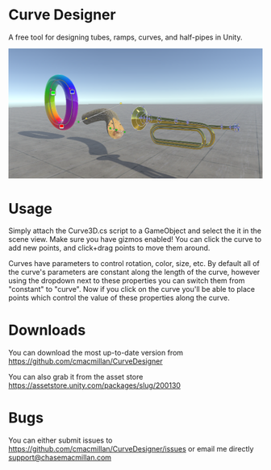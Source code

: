 # Curve Designer
A free tool for designing tubes, ramps, curves, and half-pipes in Unity.

![Preview](Art/PreviewUI.png)

# Usage
Simply attach the Curve3D.cs script to a GameObject and select the it in the scene view. Make sure you have gizmos enabled! You can click the curve to add new points, and click+drag points to move them around.

Curves have parameters to control rotation, color, size, etc. By default all of the curve's parameters are constant along the length of the curve, however using the dropdown next to these properties you can switch them from "constant" to "curve". Now if you click on the curve you'll be able to place points which control the value of these properties along the curve.

# Downloads
You can download the most up-to-date version from https://github.com/cmacmillan/CurveDesigner

You can also grab it from the asset store https://assetstore.unity.com/packages/slug/200130

# Bugs
You can either submit issues to https://github.com/cmacmillan/CurveDesigner/issues or email me directly support@chasemacmillan.com
